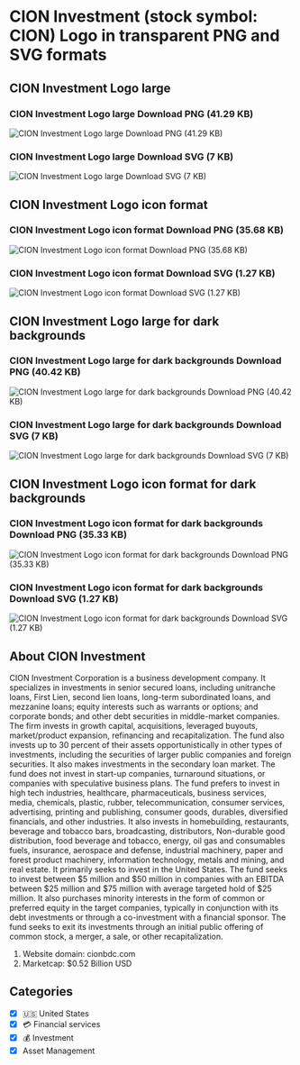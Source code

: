 # CION Investment (stock symbol: CION) Logo in transparent PNG and SVG formats

## CION Investment Logo large

### CION Investment Logo large Download PNG (41.29 KB)

![CION Investment Logo large Download PNG (41.29 KB)](/img/orig/CION_BIG-571c7276.png)

### CION Investment Logo large Download SVG (7 KB)

![CION Investment Logo large Download SVG (7 KB)](/img/orig/CION_BIG-5b16a423.svg)

## CION Investment Logo icon format

### CION Investment Logo icon format Download PNG (35.68 KB)

![CION Investment Logo icon format Download PNG (35.68 KB)](/img/orig/CION-8355d6e3.png)

### CION Investment Logo icon format Download SVG (1.27 KB)

![CION Investment Logo icon format Download SVG (1.27 KB)](/img/orig/CION-1e62e4cc.svg)

## CION Investment Logo large for dark backgrounds

### CION Investment Logo large for dark backgrounds Download PNG (40.42 KB)

![CION Investment Logo large for dark backgrounds Download PNG (40.42 KB)](/img/orig/CION_BIG.D-d151e6c1.png)

### CION Investment Logo large for dark backgrounds Download SVG (7 KB)

![CION Investment Logo large for dark backgrounds Download SVG (7 KB)](/img/orig/CION_BIG.D-b1686cbe.svg)

## CION Investment Logo icon format for dark backgrounds

### CION Investment Logo icon format for dark backgrounds Download PNG (35.33 KB)

![CION Investment Logo icon format for dark backgrounds Download PNG (35.33 KB)](/img/orig/CION.D-88179c72.png)

### CION Investment Logo icon format for dark backgrounds Download SVG (1.27 KB)

![CION Investment Logo icon format for dark backgrounds Download SVG (1.27 KB)](/img/orig/CION.D-df30c201.svg)

## About CION Investment

CION Investment Corporation is a business development company. It specializes in investments in senior secured loans, including unitranche loans, First Lien, second lien loans, long-term subordinated loans, and mezzanine loans; equity interests such as warrants or options; and corporate bonds; and other debt securities in middle-market companies. The firm invests in growth capital, acquisitions, leveraged buyouts, market/product expansion, refinancing and recapitalization. The fund also invests up to 30 percent of their assets opportunistically in other types of investments, including the securities of larger public companies and foreign securities. It also makes investments in the secondary loan market. The fund does not invest in start-up companies, turnaround situations, or companies with speculative business plans. The fund prefers to invest in high tech industries, healthcare, pharmaceuticals, business services, media, chemicals, plastic, rubber, telecommunication, consumer services, advertising, printing and publishing, consumer goods, durables, diversified financials, and other industries. It also invests in homebuilding, restaurants, beverage and tobacco bars, broadcasting, distributors, Non-durable good distribution, food beverage and tobacco, energy, oil gas and consumables fuels, insurance, aerospace and defense, industrial machinery, paper and forest product machinery, information technology, metals and mining, and real estate. It primarily seeks to invest in the United States. The fund seeks to invest between $5 million and $50 million in companies with an EBITDA between $25 million and $75 million with average targeted hold of $25 million. It also purchases minority interests in the form of common or preferred equity in the target companies, typically in conjunction with its debt investments or through a co-investment with a financial sponsor. The fund seeks to exit its investments through an initial public offering of common stock, a merger, a sale, or other recapitalization.

1. Website domain: cionbdc.com
2. Marketcap: $0.52 Billion USD


## Categories
- [x] 🇺🇸 United States
- [x] 💳 Financial services
- [x] 💰 Investment
- [x] Asset Management
